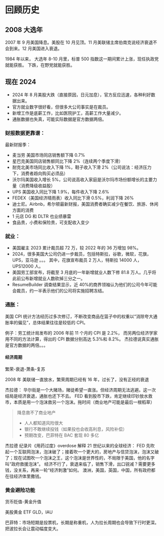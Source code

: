 # 回顾历史

## 2008 大选年

2007 年 9 月美国降息。美股在 10 月见顶。11 月美联储主席伯南克说经济衰退不会到来。12 月美国进入衰退。

1984 年以来， 大选年 8-10 月里，标普 500 指数这一期间累计上涨，现任执政党就能获胜。
下跌，在野党就能获胜。

## 现在 2024

- 2024 年 8 月美股大跌（直接原因，日元加息），官方反应迅速，各种利好数据出来。
- 官方就业数字很好看，但很多大公司事实是在裁员。
- 新增工作是底薪工作，比如医院护工，高薪工作大量减少。
- 通胀数据也失真，可能实际数据是官方数据两倍。

### 财报数据更靠谱：

最新财报季：

- 麦当劳 美国市场同店销售额下降 0.7%
- 星巴克美国同店销售额同比下降 2%（连续两个季度下滑）
- 耐克北美市场同比收入下降 1%，鞋子收入下滑 2%（公司说法：经济压力下，消费者趋向购买必须品）
- 沃尔玛美国收入增长 5%，公司说高收入家庭是沃尔玛市场份额增长的主要力量（消费降级收益股）
- UPS 美国收入同比下降 1.9%，每件收入下降 2.6%
- FEDEX（美国经济晴雨表）收入同比下滑 0.5%，利润下降 26%
- 迪士尼。Airbnb，希尔顿最新财报，美国消费者确实减少在餐饮、旅游、休闲方面的消费
- 1 元店 DG 和 DLTR 也业绩暴雷
- 食品贵，小费和保险贵，可支配收入变少

### 就业：

- 美国雇主 2023 累计裁员超 72 万，较 2022 年的 36 万增加 98%。
- 2024，很多美国大公司仍进一步裁员，包括特斯拉，谷歌，微软，花旗，UPS，亚马逊 。。。 其中，花旗宣布裁员 2 万人，特斯拉 14000 人，UPS12000 人。
- 美国劳工部宣布，将截至 3 月底的一年新增就业人数下修 81.8 万人。几乎将此前公布新增就业人数砍掉三分之一。
- ResumeBuilder 调查结果显示，近 40%的商界领袖认为他们的公司今年可能会裁员，约一半表示他们的公司将实施招聘冻结。

### 通胀：

美国 CPI 统计方法经历过多次修订，不断改变商品在篮子中的权重以“消除夸大通胀率的偏见”，总体结果往往是较低的 CPI。

例子：劳工统计局发布的 2006 年前 11 个月的 CPI 是 2.2%， 而另两位经济学家用不同的方法计算，得出的 CPI 数据分别高达 5.3%和 8.2%。
杰拉德说真实通胀是官方数据的两倍。。。

#### 经济周期

繁荣-衰退-萧条-复苏

2008 年 美联储一直放水，繁荣周期已经有 16 年，过长了，没有正经的衰退

杰拉德： 华尔街是一个大赌场，赌徒希望一直涨。但经济周期无法逃避。这一次结局是经济衰退，通胀也还下不去。 FED 看到股市下跌，肯定继续印钞放水救市，本质是用一个泡沫救另一个泡沫。拖时间（商业地产可能是最后一根稻草）

> 降息救不了商业地产
>
>- 人人都知道风险很大
>- 银行不敢继续投钱（如果投也会收高利息，风险补偿）
>- 预期改变，巴菲特在 BAC 套现 80 多亿

杰拉德 纪录片《用药过度》overdose
解释 21 世纪以来的全球经济： FED 先吹起一个互联网泡沫，泡沫破了；接着吹一个更大的，房地产与信贷泡沫，泡沫又破了；现在试图吹一个泡沫之王，这个泡沫是世界性的，不局限于美国，他的名字叫“政府救援泡沫”。 经济不行了，衰退来临了，销售下滑，出口锐减？需要更多钱，没关系，再来一轮“经济刺激”如何。
澳洲，美国，英国，中国，所有政府都在往经济体里撒钱。

### 黄金避险功能
货币贬值-黄金升值

美股黄金 ETF GLD，IAU


巴菲特：市场短期是投票机，长期是称重机，人为拉长周期也会导致下行时更深。把波拉长会让震动幅度变大。
